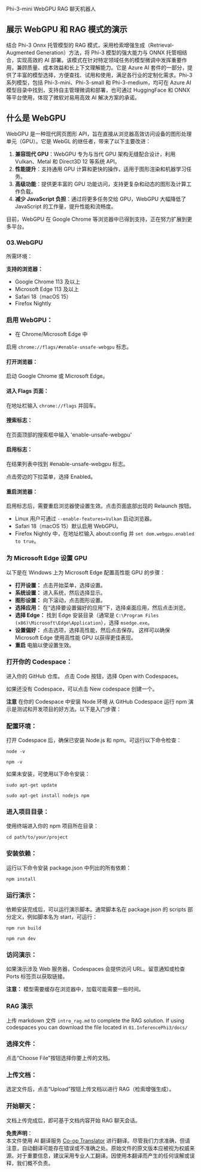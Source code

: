 <!--
CO_OP_TRANSLATOR_METADATA:
{
  "original_hash": "4aac6b8a5dcbbe9a32b47be30340cac2",
  "translation_date": "2025-05-07T15:26:59+00:00",
  "source_file": "code/08.RAG/rag_webgpu_chat/README.md",
  "language_code": "zh"
}
-->
Phi-3-mini WebGPU RAG 聊天机器人

## 展示 WebGPU 和 RAG 模式的演示
结合 Phi-3 Onnx 托管模型的 RAG 模式，采用检索增强生成（Retrieval-Augmented Generation）方法，将 Phi-3 模型的强大能力与 ONNX 托管相结合，实现高效的 AI 部署。该模式在针对特定领域任务的模型微调中发挥重要作用，兼顾质量、成本效益和长上下文理解能力。它是 Azure AI 套件的一部分，提供了丰富的模型选择，方便查找、试用和使用，满足各行业的定制化需求。Phi-3 系列模型，包括 Phi-3-mini、Phi-3-small 和 Phi-3-medium，均可在 Azure AI 模型目录中找到，支持自主管理微调和部署，也可通过 HuggingFace 和 ONNX 等平台使用，体现了微软对易用高效 AI 解决方案的承诺。

## 什么是 WebGPU 
WebGPU 是一种现代网页图形 API，旨在直接从浏览器高效访问设备的图形处理单元（GPU）。它是 WebGL 的继任者，带来了以下主要改进：

1. **兼容现代 GPU**：WebGPU 专为与当代 GPU 架构无缝配合设计，利用 Vulkan、Metal 和 Direct3D 12 等系统 API。
2. **性能提升**：支持通用 GPU 计算和更快的操作，适用于图形渲染和机器学习任务。
3. **高级功能**：提供更丰富的 GPU 功能访问，支持更复杂和动态的图形及计算工作负载。
4. **减少 JavaScript 负担**：通过将更多任务交给 GPU，WebGPU 大幅降低了 JavaScript 的工作量，提升性能和流畅度。

目前，WebGPU 在 Google Chrome 等浏览器中已得到支持，正在努力扩展到更多平台。

### 03.WebGPU
所需环境：

**支持的浏览器：** 
- Google Chrome 113 及以上
- Microsoft Edge 113 及以上
- Safari 18（macOS 15）
- Firefox Nightly

### 启用 WebGPU：

- 在 Chrome/Microsoft Edge 中

启用 `chrome://flags/#enable-unsafe-webgpu` 标志。

#### 打开浏览器：
启动 Google Chrome 或 Microsoft Edge。

#### 进入 Flags 页面：
在地址栏输入 `chrome://flags` 并回车。

#### 搜索标志：
在页面顶部的搜索框中输入 'enable-unsafe-webgpu'

#### 启用标志：
在结果列表中找到 #enable-unsafe-webgpu 标志。

点击旁边的下拉菜单，选择 Enabled。

#### 重启浏览器：

启用标志后，需要重启浏览器使设置生效。点击页面底部出现的 Relaunch 按钮。

- Linux 用户可通过 `--enable-features=Vulkan` 启动浏览器。
- Safari 18（macOS 15）默认启用 WebGPU。
- Firefox Nightly 中，在地址栏输入 about:config 并 `set dom.webgpu.enabled to true`。

### 为 Microsoft Edge 设置 GPU

以下是在 Windows 上为 Microsoft Edge 配置高性能 GPU 的步骤：

- **打开设置：** 点击开始菜单，选择设置。
- **系统设置：** 进入系统，然后选择显示。
- **图形设置：** 向下滚动，点击图形设置。
- **选择应用：** 在“选择要设置偏好的应用”下，选择桌面应用，然后点击浏览。
- **选择 Edge：** 找到 Edge 安装目录（通常是 `C:\Program Files (x86)\Microsoft\Edge\Application`），选择 `msedge.exe`。
- **设置偏好：** 点击选项，选择高性能，然后点击保存。
这样可以确保 Microsoft Edge 使用高性能 GPU 以获得更佳表现。
- **重启** 电脑以使设置生效。

### 打开你的 Codespace：
进入你的 GitHub 仓库。
点击 Code 按钮，选择 Open with Codespaces。

如果还没有 Codespace，可以点击 New codespace 创建一个。

**注意** 在你的 Codespace 中安装 Node 环境
从 GitHub Codespace 运行 npm 演示是测试和开发项目的好方法。以下是入门步骤：

### 配置环境：
打开 Codespace 后，确保已安装 Node.js 和 npm。可运行以下命令检查：
```
node -v
```
```
npm -v
```

如果未安装，可使用以下命令安装：
```
sudo apt-get update
```
```
sudo apt-get install nodejs npm
```

### 进入项目目录：
使用终端进入你的 npm 项目所在目录：
```
cd path/to/your/project
```

### 安装依赖：
运行以下命令安装 package.json 中列出的所有依赖：

```
npm install
```

### 运行演示：
依赖安装完成后，可以运行演示脚本。通常脚本名在 package.json 的 scripts 部分定义，例如脚本名为 start，可运行：

```
npm run build
```
```
npm run dev
```

### 访问演示：
如果演示涉及 Web 服务器，Codespaces 会提供访问 URL。留意通知或检查 Ports 标签页以获取链接。

**注意：** 模型需要缓存在浏览器中，加载可能需要一些时间。

### RAG 演示
上传 markdown 文件 `intro_rag.md` to complete the RAG solution. If using codespaces you can download the file located in `01.InferencePhi3/docs/`

### 选择文件：
点击“Choose File”按钮选择你要上传的文档。

### 上传文档：
选定文件后，点击“Upload”按钮上传文档以进行 RAG（检索增强生成）。

### 开始聊天：
文档上传完成后，即可基于文档内容开始 RAG 聊天会话。

**免责声明**：  
本文件使用 AI 翻译服务 [Co-op Translator](https://github.com/Azure/co-op-translator) 进行翻译。尽管我们力求准确，但请注意，自动翻译可能存在错误或不准确之处。原始文件的原文版本应被视为权威来源。对于重要信息，建议采用专业人工翻译。因使用本翻译而产生的任何误解或误释，我们概不负责。